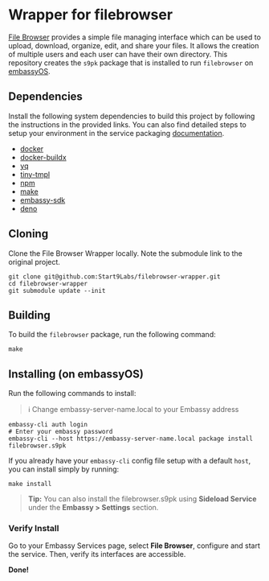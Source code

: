 # Wrapper for filebrowser

[File Browser](https://github.com/filebrowser/filebrowser) provides a simple file managing interface which can be used to upload, download, organize, edit, and share your files. It allows the creation of multiple users and each user can have their own directory. This repository creates the `s9pk` package that is installed to run `filebrowser` on [embassyOS](https://github.com/Start9Labs/embassy-os/).

## Dependencies

Install the following system dependencies to build this project by following the instructions in the provided links. You can also find detailed steps to setup your environment in the service packaging [documentation](https://github.com/Start9Labs/service-pipeline#development-environment).

- [docker](https://docs.docker.com/get-docker)
- [docker-buildx](https://docs.docker.com/buildx/working-with-buildx/)
- [yq](https://mikefarah.gitbook.io/yq)
- [tiny-tmpl](https://github.com/Start9Labs/templating-engine-rs.git)
- [npm](https://www.npmjs.com/get-npm)
- [make](https://www.gnu.org/software/make/)
- [embassy-sdk](https://github.com/Start9Labs/embassy-os/tree/master/backend)
- [deno](https://deno.land/#installation)

## Cloning

Clone the File Browser Wrapper locally. Note the submodule link to the original project.

```
git clone git@github.com:Start9Labs/filebrowser-wrapper.git
cd filebrowser-wrapper
git submodule update --init
```

## Building

To build the `filebrowser` package, run the following command:

```
make
```

## Installing (on embassyOS)

Run the following commands to install:

> :information_source: Change embassy-server-name.local to your Embassy address

```
embassy-cli auth login
# Enter your embassy password
embassy-cli --host https://embassy-server-name.local package install filebrowser.s9pk
```

If you already have your `embassy-cli` config file setup with a default `host`,
you can install simply by running:

```
make install
```

> **Tip:** You can also install the filebrowser.s9pk using **Sideload Service** under
the **Embassy > Settings** section.

### Verify Install

Go to your Embassy Services page, select **File Browser**, configure and start the service. Then, verify its interfaces are accessible.

**Done!** 
